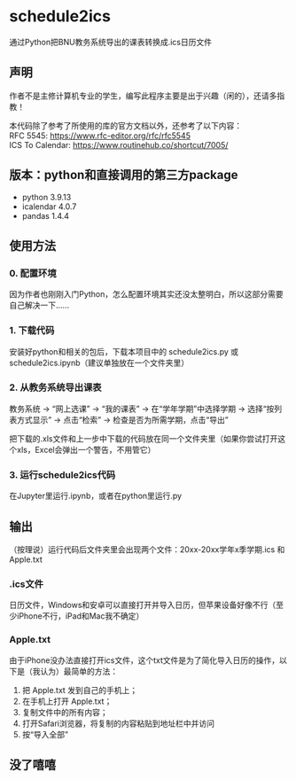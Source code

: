 # schedule2ics
通过Python把BNU教务系统导出的课表转换成.ics日历文件

## 声明
作者不是主修计算机专业的学生，编写此程序主要是出于兴趣（闲的），还请多指教！

本代码除了参考了所使用的库的官方文档以外，还参考了以下内容：  
RFC 5545: https://www.rfc-editor.org/rfc/rfc5545  
ICS To Calendar: https://www.routinehub.co/shortcut/7005/

## 版本：python和直接调用的第三方package
- python 3.9.13
- icalendar 4.0.7
- pandas 1.4.4

## 使用方法

### 0. 配置环境
因为作者也刚刚入门Python，怎么配置环境其实还没太整明白，所以这部分需要自己解决一下……

### 1. 下载代码
安装好python和相关的包后，下载本项目中的 schedule2ics.py 或 schedule2ics.ipynb（建议单独放在一个文件夹里）

### 2. 从教务系统导出课表
教务系统 → “网上选课” → “我的课表” → 在“学年学期”中选择学期 → 选择“按列表方式显示” → 点击“检索” → 检查是否为所需学期，点击“导出”

把下载的.xls文件和上一步中下载的代码放在同一个文件夹里（如果你尝试打开这个xls，Excel会弹出一个警告，不用管它）

### 3. 运行schedule2ics代码
在Jupyter里运行.ipynb，或者在python里运行.py

## 输出
（按理说）运行代码后文件夹里会出现两个文件：20xx-20xx学年x季学期.ics 和 Apple.txt

### .ics文件
日历文件，Windows和安卓可以直接打开并导入日历，但苹果设备好像不行（至少iPhone不行，iPad和Mac我不确定）

### Apple.txt
由于iPhone没办法直接打开ics文件，这个txt文件是为了简化导入日历的操作，以下是（我认为）最简单的方法：  
1. 把 Apple.txt 发到自己的手机上；
2. 在手机上打开 Apple.txt；
3. 复制文件中的所有内容；
4. 打开Safari浏览器，将复制的内容粘贴到地址栏中并访问
5. 按“导入全部”

## 没了嘻嘻
